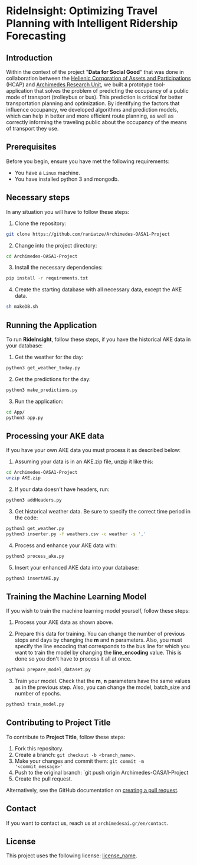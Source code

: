 # RideInsight: Optimizing Travel Planning with Intelligent Ridership Forecasting 

## Introduction
Within the context of the project "**Data for Social Good**" that was done in collaboration between the [Hellenic Corporation of Assets and Participations](https://www.hcap.gr/en/) (HCAP) and [Archimedes Research Unit](https://www.archimedesai.gr/en/), we built a prototype tool-application that solves the problem of predicting the occupancy of a public mode of transport (trolleybus or bus). This prediction is critical for better transportation planning and optimization. By identifying the factors that influence occupancy, we developed algorithms and prediction models, which can help in better and more efficient route planning, as well as correctly informing the traveling public about the occupancy of the means of transport they use.

## Prerequisites

Before you begin, ensure you have met the following requirements:

* You have a `Linux` machine.
* You have installed python 3 and mongodb.

## Necessary steps

In any situation you will have to follow these steps:

1. Clone the repository:

```bash
git clone https://github.com/raniatze/Archimedes-OASA1-Project
```

2. Change into the project directory:

```bash
cd Archimedes-OASA1-Project
```

3. Install the necessary dependencies:

```bash
pip install -r requirements.txt
```

4. Create the starting database with all necessary data, except the AKE data.

```bash
sh makeDB.sh
```

## Running the Application

To run **RideInsight**, follow these steps, if you have the historical AKE data in your database:

1. Get the weather for the day:

```bash
python3 get_weather_today.py
```

2. Get the predictions for the day:

```bash
python3 make_predictions.py
```

3. Run the application:

```bash
cd App/
python3 app.py
```

## Processing your AKE data

If you have your own AKE data you must process it as described below:

1. Assuming your data is in an AKE.zip file, unzip it like this:

```bash
cd Archimedes-OASA1-Project
unzip AKE.zip
```

2. If your data doesn't have headers, run:

```bash
python3 addHeaders.py
```

3. Get historical weather data. Be sure to specify the correct time period in the code:

```bash
python3 get_weather.py
python3 inserter.py -f weathers.csv -c weather -s ','
```

4. Process and enhance your AKE data with:

```bash
python3 process_ake.py
```

5. Insert your enhanced AKE data into your database:

```bash
python3 insertAKE.py
```

## Training the Machine Learning Model

If you wish to train the machine learning model yourself, follow these steps:

1. Process your AKE data as shown above.

2. Prepare this data for training. You can change the number of previous stops and days by changing the **m** and **n** parameters. Also, you must specify the line encoding that corresponds to the bus line for which you want to train the model by changing the **line_encoding** value. This is done so you don't have to process it all at once.

```bash
python3 prepare_model_dataset.py
```

3. Train your model. Check that the **m**, **n** parameters have the same values as in the previous step. Also, you can change the model, batch_size and number of epochs.

```bash
python3 train_model.py
```

## Contributing to Project Title

To contribute to **Project Title**, follow these steps:

1. Fork this repository.
2. Create a branch: `git checkout -b <branch_name>`.
3. Make your changes and commit them: `git commit -m '<commit_message>'`
4. Push to the original branch: `git push origin Archimedes-OASA1-Project
5. Create the pull request.

Alternatively, see the GitHub documentation on [creating a pull request](https://help.github.com/en/github/collaborating-with-issues-and-pull-requests/creating-a-pull-request).

## Contact

If you want to contact us, reach us at `archimedesai.gr/en/contact`.

## License

This project uses the following license: [license_name](<link_to_license>).
